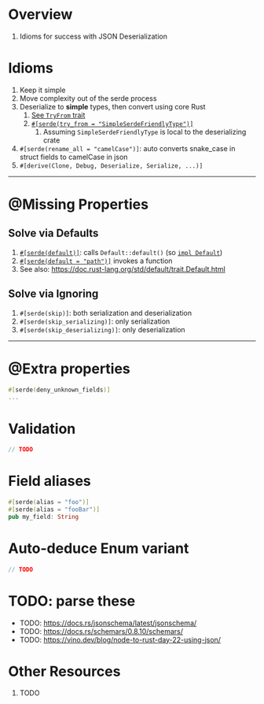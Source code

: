 # Overview
1. Idioms for success with JSON Deserialization


# Idioms
1. Keep it simple
1. Move complexity out of the serde process
1. Deserialize to **simple** types, then convert using core Rust
    1. [See `TryFrom` trait](https://doc.rust-lang.org/std/convert/trait.TryFrom.html)
    1. [`#[serde(try_from = "SimpleSerdeFriendlyType")]`](https://serde.rs/container-attrs.html#try_from)
        1. Assuming `SimpleSerdeFriendlyType` is local to the deserializing crate
1. `#[serde(rename_all = "camelCase")]`: auto converts snake_case in struct fields to camelCase in json
1. `#[derive(Clone, Debug, Deserialize, Serialize, ...)]`


--------
# @Missing Properties

## Solve via Defaults
1. [`#[serde(default)]`](https://serde.rs/field-attrs.html#default): calls `Default::default()` (so [`impl Default`](https://doc.rust-lang.org/std/default/trait.Default.html#how-can-i-implement-default))
1. [`#[serde(default = "path")]`](https://serde.rs/field-attrs.html#default--path) invokes a function
1. See also: https://doc.rust-lang.org/std/default/trait.Default.html

## Solve via Ignoring
1. `#[serde(skip)]`: both serialization and deserialization
1. `#[serde(skip_serializing)]`: only serialization
1. `#[serde(skip_deserializing)]`: only deserialization


--------
# @Extra properties
```rust
#[serde(deny_unknown_fields)]
...
```


# Validation
```rust
// TODO
```


# Field aliases
```rust
#[serde(alias = "foo")]
#[serde(alias = "fooBar")]
pub my_field: String
```


# Auto-deduce Enum variant
```rust
// TODO
```


# TODO: parse these
- TODO: https://docs.rs/jsonschema/latest/jsonschema/
- TODO: https://docs.rs/schemars/0.8.10/schemars/
- TODO: https://vino.dev/blog/node-to-rust-day-22-using-json/


# Other Resources
1. TODO